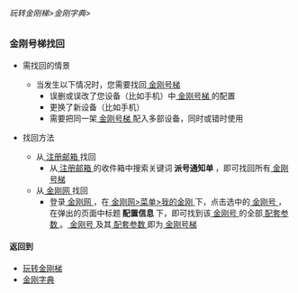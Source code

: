 ###### 玩转金刚梯>金刚字典>
### 金刚号梯找回

- 需找回的情景
  - 当发生以下情况时，您需要找回[ 金刚号梯 ](https://github.com/a2zitpro/web/blob/master/LadderFree/kkDictionary/KKLadderKKID.md)
    - 误删或误改了您设备（比如手机）中[ 金刚号梯 ](https://github.com/a2zitpro/web/blob/master/LadderFree/kkDictionary/KKLadderKKID.md)的配置
    - 更换了新设备（比如手机）
    - 需要把同一架[ 金刚号梯 ](https://github.com/a2zitpro/web/blob/master/LadderFree/kkDictionary/KKLadderKKID.md)配入多部设备，同时或错时使用

- 找回方法
  - 从[ 注册邮箱 ]()找回
    - 从[ 注册邮箱 ]()的收件箱中搜索关键词<strong> 派号通知单 </strong>，即可找回所有[ 金刚号梯 ](https://github.com/a2zitpro/web/blob/master/LadderFree/kkDictionary/KKLadderKKID.md)
  - 从[ 金刚网 ]()找回
    - 登录[ 金刚网 ]()，在[ 金刚网>菜单>我的金刚 ]()下，点击选中的[ 金刚号 ](https://github.com/a2zitpro/web/blob/master/LadderFree/kkDictionary/KKID.md)，在弹出的页面中标题<strong> 配置信息 </strong>下，即可找到该[ 金刚号 ](https://github.com/a2zitpro/web/blob/master/LadderFree/kkDictionary/KKID.md)的全部[ 配套参数 ]()。[ 金刚号 ]()及其[ 配套参数 ]()即为[ 金刚号梯 ]()


#### 返回到
- [玩转金刚梯](https://github.com/a2zitpro/web/blob/master/LadderFree/A.md)
- [金刚字典](https://github.com/a2zitpro/web/blob/master/LadderFree/kkDictionary/KKDictionary.md)
